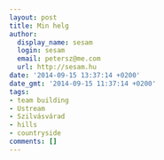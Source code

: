 ```yaml
---
layout: post
title: Min helg
author:
  display_name: sesam
  login: sesam
  email: petersz@me.com
  url: http://sesam.hu
date: '2014-09-15 13:37:14 +0200'
date_gmt: '2014-09-15 11:37:14 +0200'
tags:
- team building
- Ustream
- Szilvásvárad
- hills
- countryside
comments: []
---
```



